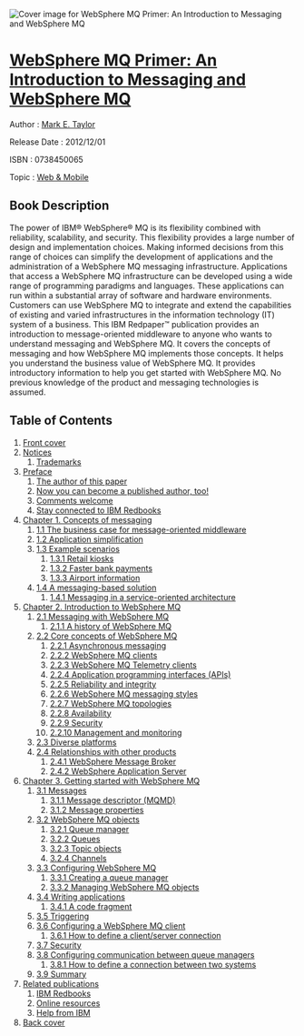 ![Cover image for WebSphere MQ Primer: An Introduction to Messaging and WebSphere MQ](https://imgdetail.ebookreading.net/cover/cover/web_mobile/EB0738450065.jpg)

[WebSphere MQ Primer: An Introduction to Messaging and WebSphere MQ](https://ebookreading.net/view/book/WebSphere+MQ+Primer%3A+An+Introduction+to+Messaging+and+WebSphere+MQ-EB0738450065_1.html "WebSphere MQ Primer: An Introduction to Messaging and WebSphere MQ")
====================================================================================================================

Author : [Mark E. Taylor](https://ebookreading.net/search/author/Mark+E.+Taylor)

Release Date : 2012/12/01

ISBN : 0738450065

Topic : [Web & Mobile](https://ebookreading.net/search/category/web-mobile)

Book Description
-----------------

The power of IBM® WebSphere® MQ is its flexibility combined with reliability, scalability, and security. This flexibility provides a large number of design and implementation choices. Making informed decisions from this range of choices can simplify the development of applications and the administration of a WebSphere MQ messaging infrastructure.
Applications that access a WebSphere MQ infrastructure can be developed using a wide range of programming paradigms and languages. These applications can run within a substantial array of software and hardware environments. Customers can use WebSphere MQ to integrate and extend the capabilities of existing and varied infrastructures in the information technology (IT) system of a business.
This IBM Redpaper™ publication provides an introduction to message-oriented middleware to anyone who wants to understand messaging and WebSphere MQ. It covers the concepts of messaging and how WebSphere MQ implements those concepts. It helps you understand the business value of WebSphere MQ. It provides introductory information to help you get started with WebSphere MQ. No previous knowledge of the product and messaging technologies is assumed.
              
Table of Contents
-----------------

1. [Front cover](https://ebookreading.net/view/book/WebSphere+MQ+Primer%3A+An+Introduction+to+Messaging+and+WebSphere+MQ-EB0738450065_1.html)
1. [Notices](https://ebookreading.net/view/book/WebSphere+MQ+Primer%3A+An+Introduction+to+Messaging+and+WebSphere+MQ-EB0738450065_3.html)
    1. [Trademarks](https://ebookreading.net/view/book/WebSphere+MQ+Primer%3A+An+Introduction+to+Messaging+and+WebSphere+MQ-EB0738450065_3.html#ww459879)
1. [Preface](https://ebookreading.net/view/book/WebSphere+MQ+Primer%3A+An+Introduction+to+Messaging+and+WebSphere+MQ-EB0738450065_4.html)
    1. [The author of this paper](https://ebookreading.net/view/book/WebSphere+MQ+Primer%3A+An+Introduction+to+Messaging+and+WebSphere+MQ-EB0738450065_4.html#ww776025)
    1. [Now you can become a published author, too!](https://ebookreading.net/view/book/WebSphere+MQ+Primer%3A+An+Introduction+to+Messaging+and+WebSphere+MQ-EB0738450065_4.html#ww782335)
    1. [Comments welcome](https://ebookreading.net/view/book/WebSphere+MQ+Primer%3A+An+Introduction+to+Messaging+and+WebSphere+MQ-EB0738450065_4.html#ww775129)
    1. [Stay connected to IBM Redbooks](https://ebookreading.net/view/book/WebSphere+MQ+Primer%3A+An+Introduction+to+Messaging+and+WebSphere+MQ-EB0738450065_4.html#ww782351)
1. [Chapter 1. Concepts of messaging](https://ebookreading.net/view/book/WebSphere+MQ+Primer%3A+An+Introduction+to+Messaging+and+WebSphere+MQ-EB0738450065_5.html)
    1. [1.1 The business case for message-oriented middleware](https://ebookreading.net/view/book/WebSphere+MQ+Primer%3A+An+Introduction+to+Messaging+and+WebSphere+MQ-EB0738450065_5.html#ww460811)
    1. [1.2 Application simplification](https://ebookreading.net/view/book/WebSphere+MQ+Primer%3A+An+Introduction+to+Messaging+and+WebSphere+MQ-EB0738450065_5.html#ww460891)
    1. [1.3 Example scenarios](https://ebookreading.net/view/book/WebSphere+MQ+Primer%3A+An+Introduction+to+Messaging+and+WebSphere+MQ-EB0738450065_5.html#ww461098)
        1. [1.3.1 Retail kiosks](https://ebookreading.net/view/book/WebSphere+MQ+Primer%3A+An+Introduction+to+Messaging+and+WebSphere+MQ-EB0738450065_5.html#ww462171)
        1. [1.3.2 Faster bank payments](https://ebookreading.net/view/book/WebSphere+MQ+Primer%3A+An+Introduction+to+Messaging+and+WebSphere+MQ-EB0738450065_5.html#ww461223)
        1. [1.3.3 Airport information](https://ebookreading.net/view/book/WebSphere+MQ+Primer%3A+An+Introduction+to+Messaging+and+WebSphere+MQ-EB0738450065_5.html#ww462714)
    1. [1.4 A messaging-based solution](https://ebookreading.net/view/book/WebSphere+MQ+Primer%3A+An+Introduction+to+Messaging+and+WebSphere+MQ-EB0738450065_5.html#ww461268)
        1. [1.4.1 Messaging in a service-oriented architecture](https://ebookreading.net/view/book/WebSphere+MQ+Primer%3A+An+Introduction+to+Messaging+and+WebSphere+MQ-EB0738450065_5.html#ww463595)
1. [Chapter 2. Introduction to WebSphere MQ](https://ebookreading.net/view/book/WebSphere+MQ+Primer%3A+An+Introduction+to+Messaging+and+WebSphere+MQ-EB0738450065_6.html)
    1. [2.1 Messaging with WebSphere MQ](https://ebookreading.net/view/book/WebSphere+MQ+Primer%3A+An+Introduction+to+Messaging+and+WebSphere+MQ-EB0738450065_6.html#ww471469)
        1. [2.1.1 A history of WebSphere MQ](https://ebookreading.net/view/book/WebSphere+MQ+Primer%3A+An+Introduction+to+Messaging+and+WebSphere+MQ-EB0738450065_6.html#ww464139)
    1. [2.2 Core concepts of WebSphere MQ](https://ebookreading.net/view/book/WebSphere+MQ+Primer%3A+An+Introduction+to+Messaging+and+WebSphere+MQ-EB0738450065_6.html#ww461056)
        1. [2.2.1 Asynchronous messaging](https://ebookreading.net/view/book/WebSphere+MQ+Primer%3A+An+Introduction+to+Messaging+and+WebSphere+MQ-EB0738450065_6.html#ww461100)
        1. [2.2.2 WebSphere MQ clients](https://ebookreading.net/view/book/WebSphere+MQ+Primer%3A+An+Introduction+to+Messaging+and+WebSphere+MQ-EB0738450065_6.html#ww461118)
        1. [2.2.3 WebSphere MQ Telemetry clients](https://ebookreading.net/view/book/WebSphere+MQ+Primer%3A+An+Introduction+to+Messaging+and+WebSphere+MQ-EB0738450065_6.html#ww467425)
        1. [2.2.4 Application programming interfaces (APIs)](https://ebookreading.net/view/book/WebSphere+MQ+Primer%3A+An+Introduction+to+Messaging+and+WebSphere+MQ-EB0738450065_6.html#ww464506)
        1. [2.2.5 Reliability and integrity](https://ebookreading.net/view/book/WebSphere+MQ+Primer%3A+An+Introduction+to+Messaging+and+WebSphere+MQ-EB0738450065_6.html#ww462652)
        1. [2.2.6 WebSphere MQ messaging styles](https://ebookreading.net/view/book/WebSphere+MQ+Primer%3A+An+Introduction+to+Messaging+and+WebSphere+MQ-EB0738450065_6.html#ww471741)
        1. [2.2.7 WebSphere MQ topologies](https://ebookreading.net/view/book/WebSphere+MQ+Primer%3A+An+Introduction+to+Messaging+and+WebSphere+MQ-EB0738450065_6.html#ww462225)
        1. [2.2.8 Availability](https://ebookreading.net/view/book/WebSphere+MQ+Primer%3A+An+Introduction+to+Messaging+and+WebSphere+MQ-EB0738450065_6.html#ww469023)
        1. [2.2.9 Security](https://ebookreading.net/view/book/WebSphere+MQ+Primer%3A+An+Introduction+to+Messaging+and+WebSphere+MQ-EB0738450065_6.html#ww466875)
        1. [2.2.10 Management and monitoring](https://ebookreading.net/view/book/WebSphere+MQ+Primer%3A+An+Introduction+to+Messaging+and+WebSphere+MQ-EB0738450065_6.html#ww470709)
    1. [2.3 Diverse platforms](https://ebookreading.net/view/book/WebSphere+MQ+Primer%3A+An+Introduction+to+Messaging+and+WebSphere+MQ-EB0738450065_6.html#ww470748)
    1. [2.4 Relationships with other products](https://ebookreading.net/view/book/WebSphere+MQ+Primer%3A+An+Introduction+to+Messaging+and+WebSphere+MQ-EB0738450065_6.html#ww473216)
        1. [2.4.1 WebSphere Message Broker](https://ebookreading.net/view/book/WebSphere+MQ+Primer%3A+An+Introduction+to+Messaging+and+WebSphere+MQ-EB0738450065_6.html#ww473228)
        1. [2.4.2 WebSphere Application Server](https://ebookreading.net/view/book/WebSphere+MQ+Primer%3A+An+Introduction+to+Messaging+and+WebSphere+MQ-EB0738450065_6.html#ww473241)
1. [Chapter 3. Getting started with WebSphere MQ](https://ebookreading.net/view/book/WebSphere+MQ+Primer%3A+An+Introduction+to+Messaging+and+WebSphere+MQ-EB0738450065_7.html)
    1. [3.1 Messages](https://ebookreading.net/view/book/WebSphere+MQ+Primer%3A+An+Introduction+to+Messaging+and+WebSphere+MQ-EB0738450065_7.html#ww460925)
        1. [3.1.1 Message descriptor (MQMD)](https://ebookreading.net/view/book/WebSphere+MQ+Primer%3A+An+Introduction+to+Messaging+and+WebSphere+MQ-EB0738450065_7.html#ww485114)
        1. [3.1.2 Message properties](https://ebookreading.net/view/book/WebSphere+MQ+Primer%3A+An+Introduction+to+Messaging+and+WebSphere+MQ-EB0738450065_7.html#ww461032)
    1. [3.2 WebSphere MQ objects](https://ebookreading.net/view/book/WebSphere+MQ+Primer%3A+An+Introduction+to+Messaging+and+WebSphere+MQ-EB0738450065_7.html#ww460980)
        1. [3.2.1 Queue manager](https://ebookreading.net/view/book/WebSphere+MQ+Primer%3A+An+Introduction+to+Messaging+and+WebSphere+MQ-EB0738450065_7.html#ww462338)
        1. [3.2.2 Queues](https://ebookreading.net/view/book/WebSphere+MQ+Primer%3A+An+Introduction+to+Messaging+and+WebSphere+MQ-EB0738450065_7.html#ww466413)
        1. [3.2.3 Topic objects](https://ebookreading.net/view/book/WebSphere+MQ+Primer%3A+An+Introduction+to+Messaging+and+WebSphere+MQ-EB0738450065_7.html#ww471879)
        1. [3.2.4 Channels](https://ebookreading.net/view/book/WebSphere+MQ+Primer%3A+An+Introduction+to+Messaging+and+WebSphere+MQ-EB0738450065_7.html#ww462327)
    1. [3.3 Configuring WebSphere MQ](https://ebookreading.net/view/book/WebSphere+MQ+Primer%3A+An+Introduction+to+Messaging+and+WebSphere+MQ-EB0738450065_7.html#ww461403)
        1. [3.3.1 Creating a queue manager](https://ebookreading.net/view/book/WebSphere+MQ+Primer%3A+An+Introduction+to+Messaging+and+WebSphere+MQ-EB0738450065_7.html#ww473647)
        1. [3.3.2 Managing WebSphere MQ objects](https://ebookreading.net/view/book/WebSphere+MQ+Primer%3A+An+Introduction+to+Messaging+and+WebSphere+MQ-EB0738450065_7.html#ww461435)
    1. [3.4 Writing applications](https://ebookreading.net/view/book/WebSphere+MQ+Primer%3A+An+Introduction+to+Messaging+and+WebSphere+MQ-EB0738450065_7.html#ww474842)
        1. [3.4.1 A code fragment](https://ebookreading.net/view/book/WebSphere+MQ+Primer%3A+An+Introduction+to+Messaging+and+WebSphere+MQ-EB0738450065_7.html#ww474998)
    1. [3.5 Triggering](https://ebookreading.net/view/book/WebSphere+MQ+Primer%3A+An+Introduction+to+Messaging+and+WebSphere+MQ-EB0738450065_7.html#ww478032)
    1. [3.6 Configuring a WebSphere MQ client](https://ebookreading.net/view/book/WebSphere+MQ+Primer%3A+An+Introduction+to+Messaging+and+WebSphere+MQ-EB0738450065_7.html#ww478244)
        1. [3.6.1 How to define a client/server connection](https://ebookreading.net/view/book/WebSphere+MQ+Primer%3A+An+Introduction+to+Messaging+and+WebSphere+MQ-EB0738450065_7.html#ww483654)
    1. [3.7 Security](https://ebookreading.net/view/book/WebSphere+MQ+Primer%3A+An+Introduction+to+Messaging+and+WebSphere+MQ-EB0738450065_7.html#ww479505)
    1. [3.8 Configuring communication between queue managers](https://ebookreading.net/view/book/WebSphere+MQ+Primer%3A+An+Introduction+to+Messaging+and+WebSphere+MQ-EB0738450065_7.html#ww474856)
        1. [3.8.1 How to define a connection between two systems](https://ebookreading.net/view/book/WebSphere+MQ+Primer%3A+An+Introduction+to+Messaging+and+WebSphere+MQ-EB0738450065_7.html#ww461625)
    1. [3.9 Summary](https://ebookreading.net/view/book/WebSphere+MQ+Primer%3A+An+Introduction+to+Messaging+and+WebSphere+MQ-EB0738450065_7.html#ww482618)
1. [Related publications](https://ebookreading.net/view/book/WebSphere+MQ+Primer%3A+An+Introduction+to+Messaging+and+WebSphere+MQ-EB0738450065_8.html)
    1. [IBM Redbooks](https://ebookreading.net/view/book/WebSphere+MQ+Primer%3A+An+Introduction+to+Messaging+and+WebSphere+MQ-EB0738450065_8.html#ww454350)
    1. [Online resources](https://ebookreading.net/view/book/WebSphere+MQ+Primer%3A+An+Introduction+to+Messaging+and+WebSphere+MQ-EB0738450065_8.html#ww455988)
    1. [Help from IBM](https://ebookreading.net/view/book/WebSphere+MQ+Primer%3A+An+Introduction+to+Messaging+and+WebSphere+MQ-EB0738450065_8.html#ww456261)
1. [Back cover](https://ebookreading.net/view/book/WebSphere+MQ+Primer%3A+An+Introduction+to+Messaging+and+WebSphere+MQ-EB0738450065_9.html#ww465861)
